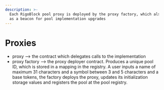 ```yaml
---
description: >-
  Each RigoBlock pool proxy is deployed by the proxy factory, which also serves
  as a beacon for pool implementation upgrades
---
```


# Proxies

* proxy --> the contract which delegates calls to the implementation
* proxy factory --> the proxy deployer contract. Produces a unique pool ID, which is stored in a mapping in the registry. A user inputs a name of maximum 31 characters and a symbol between 3 and 5 characters and a base tokens, the factory deploys the proxy, updates its initialization storage values and registers the pool at the pool registry.
